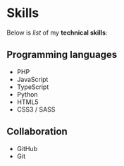 # Skills

Below is _list_ of my **technical skills**:

## Programming languages
- PHP
- JavaScript
- TypeScript
- Python
- HTML5
- CSS3 / SASS

## Collaboration
- GitHub
- Git
